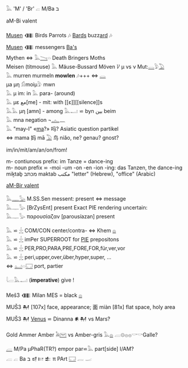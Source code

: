𓅓 'M' / 'Br' 𓐞 M/Ba ב  

aM-Bi valent  

[Musen](Musen) 𒈪 Birds Parrots 🎶 [Bards](Ba) buzz[ard](hor) 🎶  
[Musen](Musen) 𒈪 messengers [Ba's](Ba)  
Mythen ⇔ 𓅓[𓏱](𓏱)𓏏 Death Bringers Moths  
Meisen (titmouse) 𓅓 Mäuse-Bussard Möven 𐀖 µ vs ν Mut:[𓂋](𓂋)𓅱[𓅐](𓅐)  
𓅓 murren murmeln **mowlen** 🎶+++ ⇔ [𓂋](𓂋)  
μa μη 𓀁moiμ𓅱 mwn  
𓅓 μ im: in   𓅓 para- (around)  
𓅓 με مع[me] - mit: with [[ε]][[silence]]s  
𓅓𓅓 μη [amn] - among 𓅓𓂝 ⋍ byn بين beim  
𓅓 mna negation ¬[𓂜](𓂜)𓈖  
𓅓 "may-I" «[ma](ma)?» 吗? Asiatic question partikel  
⇔ mama 妈 mā [𓅐](𓅐) 鸟 niǎo, ne? genau? gnost?  

im/in/mit/am/an/on/from!  

m- contiunous prefix: im Tanze = dance-ing  
m- noun prefix ⋍ -moi -um -on -en -ion -ing:  das Tanzen, the dance-ing  
miḵtaḇ מכתב 	maktab مكتب 	"letter" (Hebrew), "office" (Arabic)  

[aM-Bir valent](mb)  

𓅓[𓊃](𓊃)[𓅭](𓅭) M.SS.Sen   messent: present ⇔ message  
𓅓𓊃𓅭 [BrZysEnt] present Exact PIE rendering uncertain:  
𓅓𓊃𓅭 παρουσίαζαν [parousíazan] present  

𓅓 ⋍ [𓏶](𓏶) COM/CON center/contra- ⇔ Khem [𓐍](𓐍)  
𓅓 ⋍ [𓏶](𓏶) imPer SUPERROOT for [PIE](PIE) prepositons  
𓅓 ⋍ [𓏶](𓏶) PER,PRO,PARA,PRE,FORE,FOR,für,ver,vor  
𓅓 ⋍ [𓏶](𓏶) peri,upper,over,über,hyper,super, ...  
⇔ [𓂠](𓂠)𓏏[𓉐](𓉐) port, partier  

𓇋𓐝𓅓𓂝 (**imperative**) give !  

Meš3 𒈪 Milan MES = black [𓐍](𓐍)  
MUŠ3 𒈹 [107x] face, appearance; 面 miàn [81x] flat space, holy area  
MUŠ3 𒈹 [Venus](Venus) ⋍ Dinanna 𒀭𒈹  vs Mars?  

Gold Ammer Amber 𓅉[𓋞](𓋞) vs Amber-gris 𓅓[𓐍](𓐍) 𓐝𓊗𓐍𓐍𓎡𓎡Galle?  

[𓐝](𓐝) M/Pa µPhaR(TR?) empor par⋍𓅓 part[side] I/AM?  
𓐝 𓐞 Ba ב 𒁀 𐎲 𒉺 π PArt [𓉐](𓉐) 𓐛 𓐜  